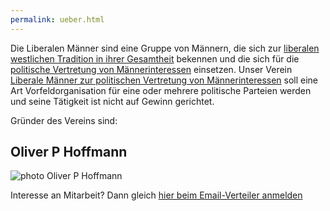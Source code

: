 ```yaml
---
permalink: ueber.html
---
```


Die Liberalen Männer sind eine Gruppe von Männern, die sich zur [liberalen westlichen Tradition in ihrer Gesamtheit](liberale.html) bekennen und die sich für die [politische Vertretung von Männerinteressen](maenner.html) einsetzen.
Unser Verein [Liberale Männer zur politischen Vertretung von Männerinteressen](http://de.liberalemaenner.at/impressum.html) soll eine Art Vorfeldorganisation für eine oder mehrere politische Parteien werden und seine Tätigkeit ist nicht auf Gewinn gerichtet.

Gründer des Vereins sind:

## Oliver P Hoffmann

![photo Oliver P Hoffmann](http://res.cloudinary.com/liberalemaenner/image/upload/q_auto:best/v1533149055/OPH.png "Oliver P Hoffmann")


Interesse an Mitarbeit?
Dann gleich [hier beim Email-Verteiler anmelden](mailchimp.html)
